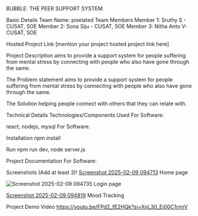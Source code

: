 BUBBLE: THE PEER SUPPORT SYSTEM

Basic Details
Team Name: pixelated
Team Members
Member 1: Sruthy S - CUSAT, SOE
Member 2: Sona Siju - CUSAT, SOE
Member 3: Nitha Anto V- CUSAT, SOE


Hosted Project Link
[mention your project hosted project link here]

Project Description
aims to provide a support system for people suffering from mental stress by connecting with people who also have gone through the same.

The Problem statement
aims to provide a support system for people suffering from mental stress by connecting with people who also have gone through the same.

The Solution
helping people connect with others that they can relate with.

Technical Details
Technologies/Components Used
For Software:

react, nodejs, mysql
For Software:

Installation
npm install

Run
npm run dev, node server.js

Project Documentation
For Software:

Screenshots (Add at least 3)!
[Screenshot 2025-02-09 094713](https://github.com/user-attachments/assets/4d8c21d3-2cbf-42de-8742-8ba6dc12f42d) Home page

![Screenshot 2025-02-09 094735](https://github.com/user-attachments/assets/2b797b45-829d-40b0-b05a-e9d7e74b6a5f)  Login page

[Screenshot 2025-02-09 094819](https://github.com/user-attachments/assets/8b66bcc0-6857-4e8e-adf0-1af4dc85fc07) Mood Tracking

Project Demo
Video
https://youtu.be/FPd2_fE2HQk?si=XnL30_Ei00C1rmjV

